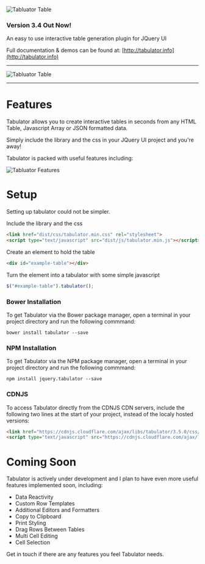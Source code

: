 ![Tabluator Table](http://olifolkerd.github.io/tabulator/images/tabulator.png)

### Version 3.4 Out Now!

An easy to use interactive table generation plugin for JQuery UI

Full documentation & demos can be found at: [http://tabulator.info](http://tabulator.info)
***
![Tabluator Table](http://tabulator.info/images/tabulator_table.jpg)
***
Features
================================
Tabulator allows you to create interactive tables in seconds from any HTML Table, Javascript Array or JSON formatted data.

Simply include the library and the css in your JQuery UI project and you're away!

Tabulator is packed with useful features including:

![Tabluator Features](http://olifolkerd.github.io/tabulator/images/featurelist_share.png)

Setup
================================
Setting up tabulator could not be simpler.

Include the library and the css
```html
<link href="dist/css/tabulator.min.css" rel="stylesheet">
<script type="text/javascript" src="dist/js/tabulator.min.js"></script>
```

Create an element to hold the table
```html
<div id="example-table"></div>
```

Turn the element into a tabulator with some simple javascript
```js
$("#example-table").tabulator();
```


### Bower Installation
To get Tabulator via the Bower package manager, open a terminal in your project directory and run the following commmand:
```
bower install tabulator --save
```

### NPM Installation
To get Tabulator via the NPM package manager, open a terminal in your project directory and run the following commmand:
```
npm install jquery.tabulator --save
```

### CDNJS
To access Tabulator directly from the CDNJS CDN servers, include the following two lines at the start of your project, instead of the localy hosted versions:
```html
<link href="https://cdnjs.cloudflare.com/ajax/libs/tabulator/3.5.0/css/tabulator.min.css" rel="stylesheet">
<script type="text/javascript" src="https://cdnjs.cloudflare.com/ajax/libs/tabulator/3.5.0/js/tabulator.min.js"></script>
```

Coming Soon
================================
Tabulator is actively under development and I plan to have even more useful features implemented soon, including:

- Data Reactivity
- Custom Row Templates
- Additional Editors and Formatters
- Copy to Clipboard
- Print Styling
- Drag Rows Between Tables
- Multi Cell Editing
- Cell Selection

Get in touch if there are any features you feel Tabulator needs.
